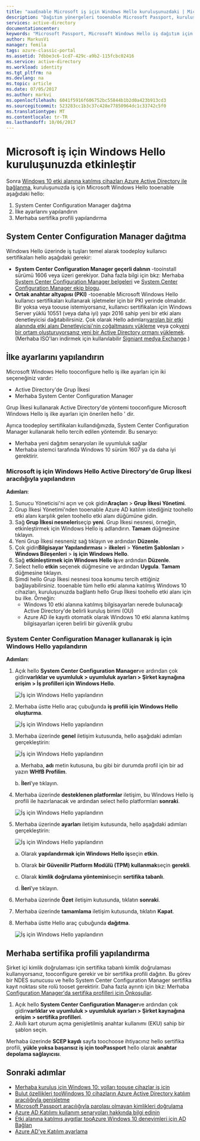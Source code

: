 ```yaml
---
title: "aaaEnable Microsoft iş için Windows Hello kuruluşunuzdaki | Microsoft Docs"
description: "Dağıtım yönergeleri tooenable Microsoft Passport, kuruluşunuzda."
services: active-directory
documentationcenter: 
keywords: "Microsoft Passport, Microsoft Windows Hello iş dağıtım için yapılandırma"
author: MarkusVi
manager: femila
tags: azure-classic-portal
ms.assetid: 7dbbe3c6-1cd7-429c-a9b2-115fcbc02416
ms.service: active-directory
ms.workload: identity
ms.tgt_pltfrm: na
ms.devlang: na
ms.topic: article
ms.date: 07/05/2017
ms.author: markvi
ms.openlocfilehash: 6041f5916f606752bc55844b1b2d0a423b913cd3
ms.sourcegitcommit: 523283cc1b3c37c428e77850964dc1c33742c5f0
ms.translationtype: MT
ms.contentlocale: tr-TR
ms.lasthandoff: 10/06/2017
---
```

# <a name="enable-microsoft-windows-hello-for-business-in-your-organization"></a>Microsoft iş için Windows Hello kuruluşunuzda etkinleştir
Sonra [Windows 10 etki alanına katılmış cihazları Azure Active Directory ile bağlanma](active-directory-azureadjoin-devices-group-policy.md), kuruluşunuzda iş için Microsoft Windows Hello tooenable aşağıdaki hello:

1. System Center Configuration Manager dağıtma  
2. İlke ayarlarını yapılandırın
3. Merhaba sertifika profili yapılandırma  

## <a name="deploy-system-center-configuration-manager"></a>System Center Configuration Manager dağıtma
Windows Hello üzerinde iş tuşları temel alarak toodeploy kullanıcı sertifikaları hello aşağıdaki gerekir:

* **System Center Configuration Manager geçerli dalının** -tooinstall sürümü 1606 veya üzeri gerekiyor. Daha fazla bilgi için bkz: Merhaba [System Center Configuration Manager belgeleri](https://technet.microsoft.com/library/mt346023.aspx) ve [System Center Configuration Manager ekip blogu](http://blogs.technet.com/b/configmgrteam/archive/2015/09/23/now-available-update-for-system-center-config-manager-tp3.aspx).
* **Ortak anahtar altyapısı (PKI)** -tooenable Microsoft Windows Hello kullanıcı sertifikaları kullanarak işletmeler için bir PKI yerinde olmalıdır. Bir yoksa veya toouse istemiyorsanız, kullanıcı sertifikaları için Windows Server yüklü 10551 (veya daha iyi) yapı 2016 sahip yeni bir etki alanı denetleyicisi dağıtabilirsiniz. Çok olarak Hello adımları[varolan bir etki alanında etki alanı Denetleyicisi'nin çoğaltmasını yükleme](https://technet.microsoft.com/library/jj574134.aspx) veya çok[yeni bir ortam oluşturuyorsanız yeni bir Active Directory ormanı yüklemek](https://technet.microsoft.com/library/jj574166). (Merhaba ISO'ları indirmek için kullanılabilir [Signiant medya Exchange](https://datatransfer.microsoft.com/signiant_media_exchange/spring/main?sdkAccessible=true).)

## <a name="configure-policy-settings"></a>İlke ayarlarını yapılandırın
Microsoft Windows Hello tooconfigure hello iş ilke ayarları için iki seçeneğiniz vardır:

* Active Directory'de Grup İlkesi 
* Merhaba System Center Configuration Manager 

Grup İlkesi kullanarak Active Directory'de yöntemi tooconfigure Microsoft Windows Hello iş ilke ayarları için önerilen hello ' dir. 

Ayrıca toodeploy sertifikaları kullandığınızda, System Center Configuration Manager kullanarak hello tercih edilen yöntemdir. Bu senaryo:

* Merhaba yeni dağıtım senaryoları ile uyumluluk sağlar
* Merhaba istemci tarafında Windows 10 sürüm 1607 ya da daha iyi gerektirir.

### <a name="configure-microsoft-windows-hello-for-business-via-group-policy-in-active-directory"></a>Microsoft iş için Windows Hello Active Directory'de Grup İlkesi aracılığıyla yapılandırın
**Adımları**:

1. Sunucu Yöneticisi'ni açın ve çok gidin**Araçları** > **Grup İlkesi Yönetimi**.
2. Grup İlkesi Yönetimi'nden tooenable Azure AD katılım istediğiniz toohello etki alanı karşılık gelen toohello etki alanı düğümüne gidin.
3. Sağ **Grup İlkesi nesneleri**seçip **yeni**. Grup İlkesi nesnesi, örneğin, etkinleştirmek için Windows Hello iş adlandırın. **Tamam** düğmesine tıklayın.
4. Yeni Grup İlkesi nesneniz sağ tıklayın ve ardından **Düzenle**.
5. Çok gidin**Bilgisayar Yapılandırması** > **ilkeleri** > **Yönetim Şablonları** > **Windows Bileşenleri** > **iş için Windows Hello**.
6. Sağ **etkinleştirmek için Windows Hello iş**ve ardından **Düzenle**.
7. Select hello **etkin** seçenek düğmesine ve ardından **Uygula**. **Tamam** düğmesine tıklayın.
8. Şimdi hello Grup İlkesi nesnesi tooa konumu tercih ettiğiniz bağlayabilirsiniz. tooenable tüm hello etki alanına katılmış Windows 10 cihazları, kuruluşunuzda bağlantı hello Grup İlkesi toohello etki alanı için bu ilke. Örneğin:
   * Windows 10 etki alanına katılmış bilgisayarları nerede bulunacağı Active Directory'de belirli kuruluş birimi (OU)
   * Azure AD ile kayıtlı otomatik olarak Windows 10 etki alanına katılmış bilgisayarları içeren belirli bir güvenlik grubu

### <a name="configure-windows-hello-for-business-using-system-center-configuration-manager"></a>System Center Configuration Manager kullanarak iş için Windows Hello yapılandırın
**Adımları**:

1. Açık hello **System Center Configuration Manager**ve ardından çok gidin**varlıklar ve uyumluluk > uyumluluk ayarları > Şirket kaynağına erişim > İş profilleri için Windows Hello**.
   
    ![İş için Windows Hello yapılandırın](./media/active-directory-azureadjoin-passport-deployment/01.png)
2. Merhaba üstte Hello araç çubuğunda **iş profili için Windows Hello oluşturma**.
   
    ![İş için Windows Hello yapılandırın](./media/active-directory-azureadjoin-passport-deployment/02.png)
3. Merhaba üzerinde **genel** iletişim kutusunda, hello aşağıdaki adımları gerçekleştirin:
   
    ![İş için Windows Hello yapılandırın](./media/active-directory-azureadjoin-passport-deployment/03.png)
   
    a. Merhaba, **adı** metin kutusuna, bu gibi bir durumda profil için bir ad yazın **WHfB Profilim**.
   
    b. **İleri**’ye tıklayın.
4. Merhaba üzerinde **desteklenen platformlar** iletişim, bu Windows Hello iş profili ile hazırlanacak ve ardından select hello platformları **sonraki**.
   
    ![İş için Windows Hello yapılandırın](./media/active-directory-azureadjoin-passport-deployment/04.png)
5. Merhaba üzerinde **ayarları** iletişim kutusunda, hello aşağıdaki adımları gerçekleştirin:
   
    ![İş için Windows Hello yapılandırın](./media/active-directory-azureadjoin-passport-deployment/05.png)
   
    a. Olarak **yapılandırmak için Windows Hello iş**seçin **etkin**.
   
    b. Olarak **bir Güvenilir Platform Modülü (TPM) kullanmak**seçin **gerekli**. 
   
    c. Olarak **kimlik doğrulama yöntemini**seçin **sertifika tabanlı**.
   
    d. **İleri**’ye tıklayın.
6. Merhaba üzerinde **Özet** iletişim kutusunda, tıklatın **sonraki**.
7. Merhaba üzerinde **tamamlama** iletişim kutusunda, tıklatın **Kapat**.
8. Merhaba üstte Hello araç çubuğunda **dağıtma**.
   
    ![İş için Windows Hello yapılandırın](./media/active-directory-azureadjoin-passport-deployment/06.png)

## <a name="configure-hello-certificate-profile"></a>Merhaba sertifika profili yapılandırma
Şirket içi kimlik doğrulaması için sertifika tabanlı kimlik doğrulaması kullanıyorsanız, tooconfigure gerekir ve bir sertifika profili dağıtın. Bu görev bir NDES sunucusu ve hello System Center Configuration Manager sertifika kayıt noktası site rolü tooset gerektirir. Daha fazla ayrıntı için bkz: Merhaba [Configuration Manager'da sertifika profilleri için Önkoşullar](https://technet.microsoft.com/library/dn261205.aspx).

1. Açık hello **System Center Configuration Manager**ve ardından çok gidin**varlıklar ve uyumluluk > uyumluluk ayarları > Şirket kaynağına erişim > sertifika profilleri**.
2. Akıllı kart oturum açma genişletilmiş anahtar kullanımı (EKU) sahip bir şablon seçin.

Merhaba üzerinde **SCEP kaydı** sayfa toochoose ihtiyacınız hello sertifika profili, **yükle yoksa başarısız iş için tooPassport** hello olarak **anahtar depolama sağlayıcısı**.

## <a name="next-steps"></a>Sonraki adımlar
* [Merhaba kuruluş için Windows 10: yolları toouse cihazlar iş için](active-directory-azureadjoin-windows10-devices-overview.md)
* [Bulut özellikleri tooWindows 10 cihazların Azure Active Directory katılım aracılığıyla genişletme](active-directory-azureadjoin-user-upgrade.md)
* [Microsoft Passport aracılığıyla parolası olmayan kimlikleri doğrulama](active-directory-azureadjoin-passport.md)
* [Azure AD Katılımı kullanım senaryoları hakkında bilgi edinin](active-directory-azureadjoin-deployment-aadjoindirect.md)
* [Etki alanına katılmış aygıtlar tooAzure Windows 10 deneyimleri için AD Bağlan](active-directory-azureadjoin-devices-group-policy.md)
* [Azure AD'ye Katılım ayarlama](active-directory-azureadjoin-setup.md)

